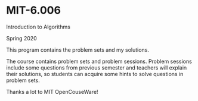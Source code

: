 # MIT-6.006

Introduction to Algorithms

Spring 2020

This program contains the problem sets and my solutions.

The course contains problem sets and problem sessions. Problem sessions include some questions from previous semester and teachers will explain their solutions, so students can acquire some hints to solve questions in problem sets.

Thanks a lot to MIT OpenCouseWare!
